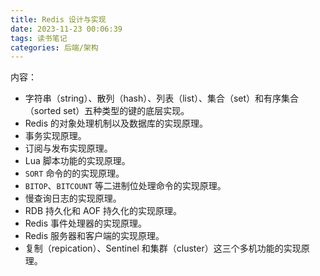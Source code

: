 ```yaml
---
title: Redis 设计与实现
date: 2023-11-23 00:06:39
tags: 读书笔记
categories: 后端/架构
---
```


内容：

- 字符串（string）、散列（hash）、列表（list）、集合（set）和有序集合（sorted set）五种类型的键的底层实现。
- Redis 的对象处理机制以及数据库的实现原理。
- 事务实现原理。
- 订阅与发布实现原理。
- Lua 脚本功能的实现原理。
- `SORT`  命令的的实现原理。
- `BITOP`、`BITCOUNT` 等二进制位处理命令的实现原理。
- 慢查询日志的实现原理。
- RDB 持久化和 AOF 持久化的实现原理。
- Redis 事件处理器的实现原理。
- Redis 服务器和客户端的实现原理。
- 复制（repication）、Sentinel 和集群（cluster）这三个多机功能的实现原理。



<!--more-->



